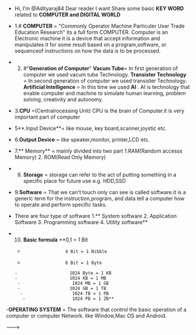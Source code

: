 -  Hi, I’m @Adityaraj84
   Dear reader I want Share some basic **KEY WORD** related to **COMPUTER and DIGITAL WORLD**
   
   
  
- 1.# **COMPUTER** = "Commonly Operator Machine Particuler User Trade Education Research" its a full form COMPUTER. Computer is an Electronic machine it is a device that accept                      information and manipulates it for some result based on a program,software, or sequenceof instructions on how the data is to be processed. 
-  2. #"**Generation of Computer**" **Vacum Tube**= In first generation of computer we used vacum tube Technology.
                                      **Transister Technology** = In second generation of computer we used transister Technology.
                                       **Artificial Intelligence** = In this time we used **AI** .  AI is technology that enable computer and machine to simulate human learning, problem solving, creativity and autonomy.
- 3.**CPU** =(Centralrocessing Unit) CPU is the brain of Computer.it is very important part of computer
- 5**.Input Device**= like mouse, key board,scanner,joystic etc.
-  6.**Output Device** = like speaker,monitor, printer,LCD etc.
-  7.** Memory** = mainly divided into two part 1.RAM(Random accesss Memory) 2. ROM(Read Only Memory)
-   8. **Storage** = storage can refer to the act of putting something in a specific place for future use e.g. HDD,SSD
-  9.**Software** = That we can't touch only can see is called software.it is a generic term for the instruction,program, and data tell a computer how to operate and perform specific tasks.
-  There are four type of software 1.** System software  2. Application Software  3. Programming software  4. Utility software**
-  10.  **Basic formula** **0,1 = 1 Bit
      -                     4 Bit = 1 Nibble
      -                     8 Bit = 1 Byte
       -                    1024 Byte = 1 KB
       -                    1024 KB = 1 MB
        -                    1024 MB = 1 GB
        -                   1024 GB = 1 TB
         -                   1024 TB = 1 PB
          -                  1024 PB = 1 ZB**

-**OPERATING SYSTEM** = The software that control the basic operation of a computer or computer Network. like Window,Mac OS and Android.

--->
